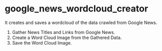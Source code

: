# google_news_wordcloud_creator
It creates and saves a wordcloud of the data crawled from Google News.

1. Gather News Titles and Links from Google News.
2. Create a Word Cloud Image from the Gathered Data.
3. Save the Word Cloud Image.